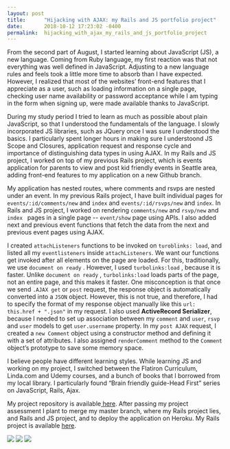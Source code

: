 ```yaml
---
layout: post
title:      "Hijacking with AJAX: my Rails and JS portfolio project"
date:       2018-10-12 17:23:02 -0400
permalink:  hijacking_with_ajax_my_rails_and_js_portfolio_project
---
```


From the second part of August, I started learning about JavaScript (JS), a new language. Coming from Ruby language, my first reaction was that not everything was well defined in JavaScript. Adjusting to a new language rules and feels took a little more time to absorb than I have expected. However, I realized that most of the websites’ front-end features that I appreciate as a user, such as loading information on a single page, checking user name availability or password acceptance while I am typing in the form when signing up, were made available thanks to JavaScript. 

During my study period I tried to learn as much as possible about plain JavaScript, so that I understood the fundamentals of the language. I slowly incorporated JS libraries, such as JQuery once I was sure I understood the basics. I particularly spent longer hours in making sure I understoond JS Scope and Closures, application request and response cycle and importance of distinguishing data types in using AJAX.  In my Rails and JS project, I worked on top of my previous Rails project, which is events application for parents to view and post kid friendly events in Seattle area, adding front-end features to my application on a new Github branch. 

My application has nested routes, where comments and rsvps are nested under an event. In my previous Rails project, I have built individual pages for `events/:id/comments/new`  and  `index` and `events/:id/rsvps/new` and `index`. In Rails and JS project, I worked on rendering `comments/new` and `rsvp/new` and `index ` pages in a single page -- `event/show` page using APIs. I also added next and previous event functions that fetch the data from the next and previous event pages using AJAX. 

I created `attachListeners` functions to be invoked on `turoblinks: load`, and listed all my `eventlisteners` inside `attachListeners`. We want our functions get invoked after all elements on the page are loaded. For this, traditionally, we use `document on ready` . However, I used `turbolinks:load` , because it is faster. Unlike `document on ready` , `turbolinks:load` loads parts of the page, not an entire page, and this makes it faster.  One misconception is that once we send  `.AJAX get` or `post` request, the response object is automatically converted into a `JSON` object. However, this is not true, and therefore, I had to specify the format of my response object manually like this `url: this.href + ".json"` in my request. I also used **ActiveRecord Serializer**, because I needed to set up association between my `comment` and `user`, `rsvp` and `user` models to get `user.username` property. In my `post AJAX` request, I created a `new Comment` object using a constructor method and defining it with a set of attributes. I also assigned `renderComment` method to the `Comment` object’s prototype to save some memory space. 
 
I believe people have different learning styles. While learning JS and working on my project, I switched between the Flatiron Curriculum, Linda.com and Udemy courses, and a bunch of books that I borrowed from my local library. I particularly found “Brain friendly guide-Head First” series on JavaScript, Rails, Ajax. 

My project repository is available[ here](https://github.com/Dillorom/seattle-kids-events/tree/rails-js). After passing my project assessment I plant to merge my master branch, where my Rails project lies, and Rails and JS project, and to deploy the application on Heroku. My Rails project is available [here](https://seattlekidsevents.herokuapp.com/ ).

![](https://prodimage.images-bn.com/pimages/9780596527747_p0_v1_s600x595.jpg)
![](https://covers.oreillystatic.com/images/9780596515782/lrg.jpg)
![](https://covers.oreillystatic.com/images/9780596515775/lrg.jpg)





